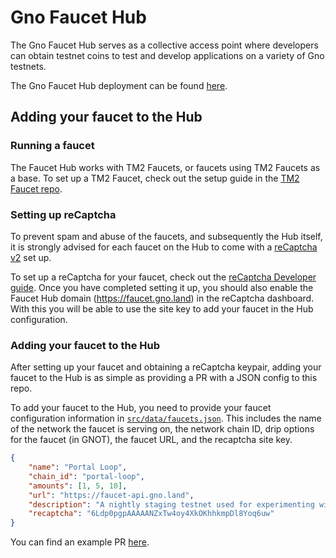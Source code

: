 # Gno Faucet Hub
The Gno Faucet Hub serves as a collective access point where developers can obtain
testnet coins to test and develop applications on a variety of Gno testnets.

The Gno Faucet Hub deployment can be found [here](https://faucet.gno.land).

## Adding your faucet to the Hub

### Running a faucet
The Faucet Hub works with TM2 Faucets, or faucets using TM2 Faucets as a base.
To set up a TM2 Faucet, check out the setup guide in the 
[TM2 Faucet repo](https://github.com/gnolang/faucet).

### Setting up reCaptcha
To prevent spam and abuse of the faucets, and subsequently the Hub itself, 
it is strongly advised for each faucet on the Hub to come with a
[reCaptcha v2](https://developers.google.com/recaptcha/docs/display) set up. 

To set up a reCaptcha for your faucet, check out the [reCaptcha Developer 
guide](https://developers.google.com/recaptcha). Once you have completed setting it up, you should also enable the
Faucet Hub domain (https://faucet.gno.land) in the reCaptcha dashboard. With
this you will be able to use the site key to add your faucet in the Hub configuration.

### Adding your faucet to the Hub
After setting up your faucet and obtaining a reCaptcha keypair, adding your faucet 
to the Hub is as simple as providing a PR with a JSON config to this repo.

To add your faucet to the Hub, you need to provide your faucet configuration
information in [`src/data/faucets.json`](./src/data/faucets.json). This includes 
the name of the network the faucet is serving on, the network chain ID, drip 
options for the faucet (in GNOT), the faucet URL, and the recaptcha site key. 

```json
{
    "name": "Portal Loop",
    "chain_id": "portal-loop",
    "amounts": [1, 5, 10],
    "url": "https://faucet-api.gno.land",
    "description": "A nightly staging testnet used for experimenting with the latest versions of Gno, gno.land, and TM2.",
    "recaptcha": "6Ldp0pgpAAAAANZxTw4oy4XkOKhhkmpDl8Yoq6uw"
}
```

You can find an example PR [here](https://github.com/gnolang/faucet-hub/pull/16).
